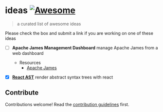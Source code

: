 # ideas [![Awesome](https://awesome.re/badge.svg)](https://awesome.re)

> a curated list of awesome ideas

Please check the box and submit a link if you are working on
one of these ideas


- [ ] **Apache James Management Dashboard**
  manage Apache James from a web dashboard
  - Resources
    - [Apache James](https://james.apache.org)

- [x] **[React AST](https://github.com/codejamninja/react-ast)**
  render abstract syntax trees with react


## Contribute

Contributions welcome! Read the [contribution guidelines](CONTRIBUTING.md) first.

